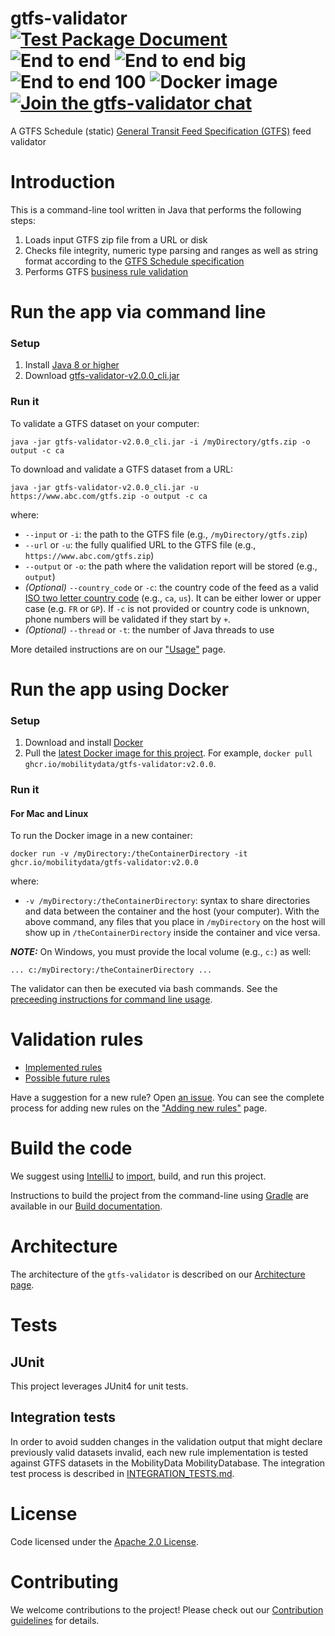 # gtfs-validator [![Test Package Document](https://github.com/MobilityData/gtfs-validator/workflows/Test%20Package%20Document/badge.svg)](https://github.com/MobilityData/gtfs-validator/actions?query=workflow%3A%22Test+Package+Document%22) ![End to end](https://github.com/MobilityData/gtfs-validator/workflows/End%20to%20end/badge.svg) ![End to end big](https://github.com/MobilityData/gtfs-validator/workflows/End%20to%20end%20big/badge.svg) ![End to end 100](https://github.com/MobilityData/gtfs-validator/workflows/End%20to%20end%20100/badge.svg) ![Docker image](https://github.com/MobilityData/gtfs-validator/actions/workflows/docker.yml/badge.svg) [![Join the gtfs-validator chat](https://mobilitydata-io.herokuapp.com/badge.svg)](https://mobilitydata-io.herokuapp.com/)

A GTFS Schedule (static) [General Transit Feed Specification (GTFS)](https://gtfs.mobilitydata.org/spec/gtfs-schedule) feed validator

# Introduction
This is a command-line tool written in Java that performs the following steps:
1. Loads input GTFS zip file from a URL or disk
1. Checks file integrity, numeric type parsing and ranges as well as string format according to the [GTFS Schedule specification](https://gtfs.mobilitydata.org/spec/gtfs-schedule#h.hc443y62gb8c)
1. Performs GTFS [business rule validation](/RULES.md)

# Run the app via command line
### Setup
1. Install [Java 8 or higher](https://www.oracle.com/java/technologies/javase-downloads.html)
1. Download [gtfs-validator-v2.0.0_cli.jar](https://github.com/MobilityData/gtfs-validator/releases/download/v2.0.0/gtfs-validator-v2.0.0_cli.jar)

### Run it
To validate a GTFS dataset on your computer:

`java -jar gtfs-validator-v2.0.0_cli.jar -i /myDirectory/gtfs.zip -o output -c ca` 

To download and validate a GTFS dataset from a URL:

`java -jar gtfs-validator-v2.0.0_cli.jar -u https://www.abc.com/gtfs.zip -o output -c ca`

where:
* `--input` or `-i`: the path to the GTFS file (e.g., `/myDirectory/gtfs.zip`)
* `--url` or `-u`: the fully qualified URL to the GTFS file (e.g., `https://www.abc.com/gtfs.zip`)
* `--output` or `-o`: the path where the validation report will be stored (e.g., `output`)
* *(Optional)* `--country_code` or `-c`: the country code of the feed as a valid [ISO two letter country code](https://en.wikipedia.org/wiki/ISO_3166-1_alpha-2) (e.g., `ca`, `us`). It can be either lower or upper case (e.g. `FR` or `GP`). If `-c` is not provided or country code is unknown, phone numbers will be validated if they start by `+`.   
* *(Optional)* `--thread` or `-t`: the number of Java threads to use

More detailed instructions are on our ["Usage"](/docs/USAGE.md) page.

# Run the app using Docker
### Setup
1. Download and install [Docker](https://docs.docker.com/get-started/)
1. Pull the [latest Docker image for this project](https://github.com/orgs/MobilityData/packages/container/package/gtfs-validator). For example, `docker pull ghcr.io/mobilitydata/gtfs-validator:v2.0.0`.

### Run it

#### For Mac and Linux

To run the Docker image in a new container:

`docker run -v /myDirectory:/theContainerDirectory -it ghcr.io/mobilitydata/gtfs-validator:v2.0.0`

where:
* `-v /myDirectory:/theContainerDirectory`: syntax to share directories and data between the container and the host (your computer). With the above command, any files that you place in `/myDirectory` on the host will show up in `/theContainerDirectory` inside the container and vice versa.

***NOTE:*** On Windows, you must provide the local volume (e.g., `c:`) as well:

`... c:/myDirectory:/theContainerDirectory ...`

The validator can then be executed via bash commands. See the [preceeding instructions for command line usage](#run-the-app-via-command-line).

# Validation rules
* [Implemented rules](/RULES.md)
* [Possible future rules](https://github.com/MobilityData/gtfs-validator/issues?q=is%3Aopen+is%3Aissue+label%3A%22new+rule%22)

Have a suggestion for a new rule? Open [an issue](https://github.com/MobilityData/gtfs-validator/issues/new/choose). You can see the complete process for adding new rules on the ["Adding new rules"](/docs/NEW_RULES.md) page.

# Build the code
We suggest using [IntelliJ](https://www.jetbrains.com/idea/download/) to [import](https://www.jetbrains.com/help/idea/import-project-or-module-wizard.html), build, and run this project.

Instructions to build the project from the command-line using [Gradle](https://gradle.org/) are available in our [Build documentation](/docs/BUILD.md).

# Architecture
The architecture of the `gtfs-validator` is described on our [Architecture page](/docs/ARCHITECTURE.md).

# Tests
## JUnit
This project leverages JUnit4 for unit tests.

## Integration tests
In order to avoid sudden changes in the validation output that might declare previously valid datasets invalid, each new rule implementation is tested against GTFS datasets in the MobilityData MobilityDatabase. The integration test process is described in [INTEGRATION_TESTS.md](docs/INTEGRATION_TESTS.md).

# License
Code licensed under the [Apache 2.0 License](http://www.apache.org/licenses/LICENSE-2.0).

# Contributing
We welcome contributions to the project! Please check out our [Contribution guidelines](/docs/CONTRIBUTING.md) for details. 
